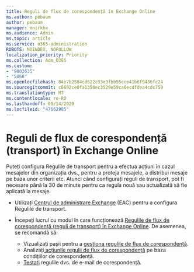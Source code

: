 ```yaml
---
title: Reguli de flux de corespondență în Exchange Online
ms.author: pebaum
author: pebaum
manager: mnirkhe
ms.audience: Admin
ms.topic: article
ms.service: o365-administration
ROBOTS: NOINDEX, NOFOLLOW
localization_priority: Priority
ms.collection: Adm_O365
ms.custom:
- "9002635"
- "5068"
ms.openlocfilehash: 84e7b2584cd622c93e3fbb55cce41b6f9436fc24
ms.sourcegitcommit: c6692ce0fa1358ec3529e59ca0ecdfdea4cdc759
ms.translationtype: MT
ms.contentlocale: ro-RO
ms.lasthandoff: 09/14/2020
ms.locfileid: "47662985"
---
```

# <a name="mail-flow-transport-rules-in-exchange-online"></a>Reguli de flux de corespondență (transport) în Exchange Online

Puteți configura Regulile de transport pentru a efectua acțiuni în cazul mesajelor din organizația dvs., pentru a proteja mesajele, a distribui mesaje pe baza unor criterii etc. Atunci când configurați reguli de transport, pot fi necesare până la 30 de minute pentru ca regula nouă sau actualizată să fie aplicată la mesaje.

- Utilizați [Centrul de administrare Exchange](https://go.microsoft.com/fwlink/p/?linkid=834822) (EAC) pentru a configura Regulile de transport.

- Începeți lucrul cu modul în care funcționează [Regulile de flux de corespondență (reguli de transport) în Exchange Online](https://docs.microsoft.com/exchange/security-and-compliance/mail-flow-rules/mail-flow-rules). De asemenea, se recomandă să:

    - Vizualizați pașii pentru a [gestiona regulile de flux de corespondență](https://docs.microsoft.com/exchange/security-and-compliance/mail-flow-rules/manage-mail-flow-rules).
    - Analizați[ acțiunile regulii de flux de corespondență](https://docs.microsoft.com/exchange/security-and-compliance/mail-flow-rules/mail-flow-rule-actions) pe baza condițiilor de corespondență.
    - [Testați](https://docs.microsoft.com/exchange/security-and-compliance/mail-flow-rules/test-mail-flow-rules) regulile dvs. de e-mail de corespondență.
